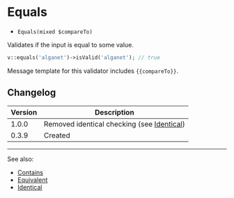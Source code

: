 # Equals

- `Equals(mixed $compareTo)`

Validates if the input is equal to some value.

```php
v::equals('alganet')->isValid('alganet'); // true
```

Message template for this validator includes `{{compareTo}}`.

## Changelog

Version | Description
--------|-------------
  1.0.0 | Removed identical checking (see [Identical](Identical.md))
  0.3.9 | Created

***
See also:

- [Contains](Contains.md)
- [Equivalent](Equivalent.md)
- [Identical](Identical.md)
